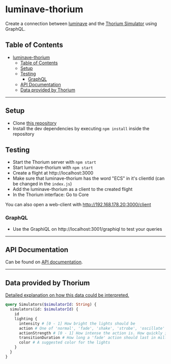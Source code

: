 # luminave-thorium
Create a connection between [luminave](https://github.com/NERDDISCO/luminave) and the [Thorium Simulator](https://thoriumsim.com/) using GraphQL.

## Table of Contents

<!-- toc -->

- [luminave-thorium](#luminave-thorium)
  - [Table of Contents](#table-of-contents)
  - [Setup](#setup)
  - [Testing](#testing)
    - [GraphQL](#graphql)
  - [API Documentation](#api-documentation)
  - [Data provided by Thorium](#data-provided-by-thorium)

<!-- tocstop -->

---

## Setup

* Clone [this repository](https://github.com/NERDDISCO/luminave-thorium)
* Install the dev dependencies by executing `npm install` inside the repository


## Testing

* Start the Thorium server with `npm start`
* Start luminave-thorium with `npm start`
* Create a flight at http://localhost:3000
* Make sure that luminave-thorium has the word "ECS" in it's clientId (can be changed in the `index.js`)
* Add the luminave-thorium as a client to the created flight
* In the Thorium interface: Go to Core


You can also open a web-client with http://192.168.178.20:3000/client


### GraphQL

* Use the GraphiQL on http://localhost:3001/graphiql to test your queries


---

## API Documentation

Can be found on [API documentation](docs/API.md).

--- 

## Data provided by Thorium

[Detailed explanation on how this data could be interpreted.](https://github.com/Thorium-Sim/thorium/issues/1645#issuecomment-445867388)

```graphql
query Simulators($simulatorId: String) {
  simulators(id: $simulatorId) {
    id
    lighting {
      intensity # [0 - 1] How bright the lights should be
      action # One of 'normal', 'fade', 'shake', 'strobe', 'oscillate'
      actionStrength # [0 - 1] How intense the action is. How quickly it shakes, or how fast it strobes or oscillates
      transitionDuration # How long a 'fade' action should last in milliseconds
      color # A suggested color for the lights
    }
  }
}
```
